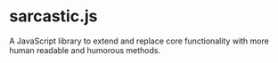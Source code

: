 sarcastic.js
=========

A JavaScript library to extend and replace core functionality with more human readable and humorous methods.
